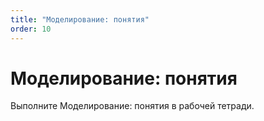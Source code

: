 ```yaml
---
title: "Моделирование: понятия"
order: 10
---
```


# Моделирование: понятия

Выполните Моделирование: понятия в рабочей тетради.
